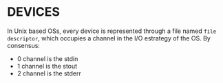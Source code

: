 # DEVICES

In Unix based OSs, every device is represented through a file named `file descriptor`, which occupies a channel in the I/O estrategy of the OS. By consensus:
* 0 channel is the stdin
* 1 channel is the stout
* 2 channel is the stderr
